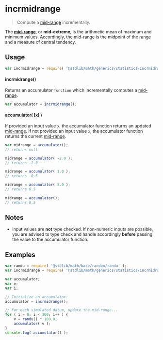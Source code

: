 incrmidrange
===

> Compute a [mid-range][mid-range] incrementally.


<section class="intro">

The [__mid-range__][mid-range], or __mid-extreme__, is the arithmetic mean of maximum and minimum values. Accordingly, the [mid-range][mid-range] is the midpoint of the [range][range] and a measure of central tendency.

<!-- </intro> -->


<section class="usage">

## Usage

``` javascript
var incrmidrange = require( '@stdlib/math/generics/statistics/incrmidrange' );
```

#### incrmidrange()

Returns an accumulator `function` which incrementally computes a [mid-range][mid-range].

``` javascript
var accumulator = incrmidrange();
```

#### accumulator( \[x\] )

If provided an input value `x`, the accumulator function returns an updated [mid-range][mid-range]. If not provided an input value `x`, the accumulator function returns the current [mid-range][mid-range].

``` javascript
var midrange = accumulator();
// returns null

midrange = accumulator( -2.0 );
// returns -2.0

midrange = accumulator( 1.0 );
// returns -0.5

midrange = accumulator( 3.0 );
// returns 0.5

midrange = accumulator();
// returns 0.5
```

<!-- </usage> -->


<section class="notes">

## Notes

* Input values are __not__ type checked. If non-numeric inputs are possible, you are advised to type check and handle accordingly __before__ passing the value to the accumulator function.

<!-- </notes> -->


<section class="examples">

## Examples

``` javascript
var randu = require( '@stdlib/math/base/random/randu' );
var incrmidrange = require( '@stdlib/math/generics/statistics/incrmidrange' );

var accumulator;
var v;
var i;

// Initialize an accumulator:
accumulator = incrmidrange();

// For each simulated datum, update the mid-range...
for ( i = 0; i < 100; i++ ) {
    v = randu() * 100.0;
    accumulator( v );
}
console.log( accumulator() );
```

<!-- </examples> -->


<section class="links">

[range]: https://en.wikipedia.org/wiki/Range_%28statistics%29
[mid-range]: https://en.wikipedia.org/wiki/Mid-range

<!-- </links> -->
